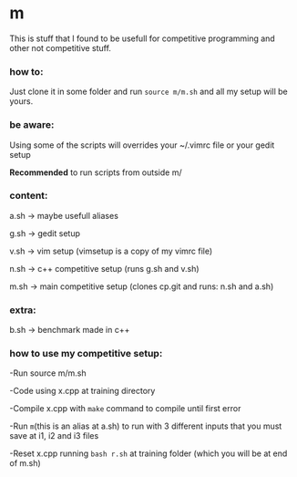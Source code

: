 # m
This is stuff that I found to be usefull for competitive programming and other not competitive stuff.

### how to:
Just clone it in some folder and run `source m/m.sh` and all my setup will be yours.

### be aware:
Using some of the scripts will overrides your ~/.vimrc file or your gedit setup

**Recommended** to run scripts from outside m/

### content:
a.sh -> maybe usefull aliases

g.sh -> gedit setup

v.sh -> vim setup (vimsetup is a copy of my vimrc file)

n.sh -> c++ competitive setup (runs g.sh and v.sh)

m.sh -> main competitive setup (clones cp.git and runs: n.sh and a.sh)

### extra:
b.sh -> benchmark made in c++




### how to use my competitive setup:
-Run source m/m.sh

-Code using x.cpp at training directory

-Compile x.cpp with `make` command to compile until first error

-Run `m`(this is an alias at a.sh) to run with 3 different inputs that you must save at i1, i2 and i3 files

-Reset x.cpp running `bash r.sh` at training folder (which you will be at end of m.sh)
